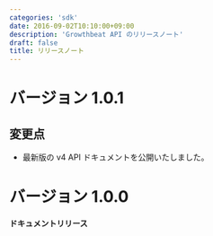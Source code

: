 ```yaml
---
categories: 'sdk'
date: 2016-09-02T10:10:00+09:00
description: 'Growthbeat API のリリースノート'
draft: false
title: リリースノート
---
```


# バージョン 1.0.1

## 変更点

- 最新版の v4 API ドキュメントを公開いたしました。

# バージョン 1.0.0

**ドキュメントリリース**
